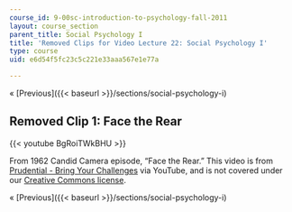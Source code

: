 ```yaml
---
course_id: 9-00sc-introduction-to-psychology-fall-2011
layout: course_section
parent_title: Social Psychology I
title: 'Removed Clips for Video Lecture 22: Social Psychology I'
type: course
uid: e6d54f5fc23c5c221e33aaa567e1e77a

---
```


« [Previous]({{< baseurl >}}/sections/social-psychology-i)

Removed Clip 1: Face the Rear
-----------------------------

{{< youtube BgRoiTWkBHU >}}

From 1962 Candid Camera episode, “Face the Rear.” This video is from [Prudential - Bring Your Challenges](https://www.youtube.com/user/Prudential) via YouTube, and is not covered under our [Creative Commons license](/terms/#cc).

« [Previous]({{< baseurl >}}/sections/social-psychology-i)